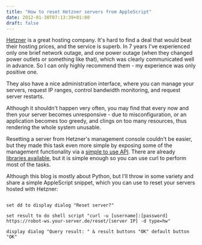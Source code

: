 ```yaml
---
title: "How to reset Hetzner servers from AppleScript"
date: 2012-01-30T07:13:39+01:00
draft: false
---
```


[Hetzner](http://www.hetzner.de/) is a great hosting company. It's hard to find a deal that would beat their hosting prices, and the service is superb. In 7 years I've experienced only one brief network outage, and one power outage (when they changed power outlets or something like that), which was clearly communicated well in advance. So I can only highly recommend them - my experience was only positive one.

They also have a nice administration interface, where you can manage your servers, request IP ranges, control bandwidth monitoring, and request server restarts.

Although it shouldn't happen very often, you may find that every now and then your server becomes unresponsive - due to misconfiguration, or an application becomes too greedy, and clings on too many resources, thus rendering the whole system unusable.

Resetting a server from Hetzner's management console couldn't be easier, but they made this task even more simple by exposing some of the management functionality via a [simple to use API](http://wiki.hetzner.de/index.php/Robot_Webservice/en). There are already [libraries available](https://github.com/rmoriz/hetzner-api), but it is simple enough so you can use curl to perform most of the tasks.

Although this blog is mostly about Python, but I'll throw in some variety and share a simple AppleScript snippet, which you can use to reset your servers hosted with Hetzner:

```applescript

set dd to display dialog "Reset server?"
 
set result to do shell script "curl -u [username]:[password] https://robot-ws.your-server.de/reset/[server IP] -d type=hw"
 
display dialog "Query result: " & result buttons "OK" default button "OK"

```

